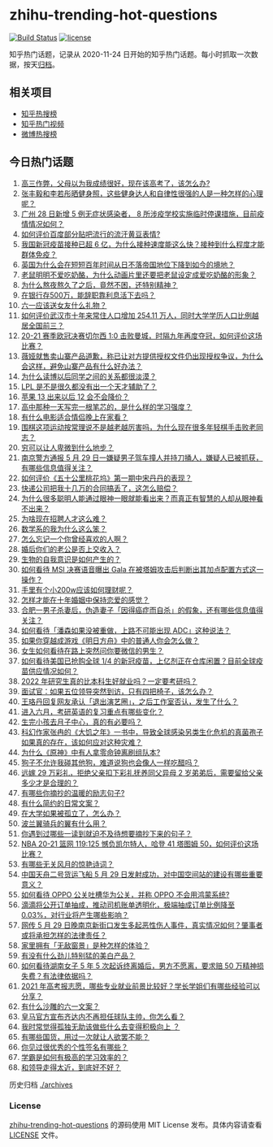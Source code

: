 # zhihu-trending-hot-questions

[![Build Status](https://github.com/justjavac/zhihu-trending-hot-questions/workflows/ci/badge.svg?branch=master)](https://github.com/justjavac/zhihu-trending-hot-questions/actions)
[![license](https://img.shields.io/github/license/justjavac/zhihu-trending-hot-questions)](https://github.com/justjavac/zhihu-trending-hot-questions/blob/master/LICENSE)

知乎热门话题，记录从 2020-11-24 日开始的知乎热门话题。每小时抓取一次数据，按天[归档](./archives)。

## 相关项目

- [知乎热搜榜](https://github.com/justjavac/zhihu-trending-top-search)
- [知乎热门视频](https://github.com/justjavac/zhihu-trending-hot-video)
- [微博热搜榜](https://github.com/justjavac/weibo-trending-hot-search)

## 今日热门话题

<!-- BEGIN -->
<!-- 最后更新时间 Sun May 30 2021 06:17:08 GMT+0800 (China Standard Time) -->

1. [高三作弊，父母以为我成绩很好，现在该高考了，该怎么办?](https://www.zhihu.com/question/461546823)
2. [张丰毅和李若彤晒健身照，这些健身达人和自律性很强的人是一种怎样的心理呢？](https://www.zhihu.com/question/459415948)
3. [广州 28 日新增 5 例无症状感染者， 8
   所涉疫学校实施临时停课措施，目前疫情情况如何？](https://www.zhihu.com/question/461901108)
4. [如何评价百度部分贴吧流行的流汗黄豆表情?](https://www.zhihu.com/question/431951953)
5. [我国新冠疫苗接种已超 6
   亿，为什么接种速度能这么快？接种到什么程度才能群体免疫？](https://www.zhihu.com/question/462054245)
6. [英国为什么会在短短百年时间从日不落帝国地位下降到如今的境地？](https://www.zhihu.com/question/458600603)
7. [老鼠明明不爱吃奶酪，为什么动画片里还要把老鼠设定成爱吃奶酪的形象？](https://www.zhihu.com/question/454363021)
8. [为什么熬夜熬久了之后，竟然不困，还特别精神？](https://www.zhihu.com/question/303134019)
9. [在银行存500万，能辞职靠利息活下去吗？](https://www.zhihu.com/question/347518117)
10. [六一应该送女友什么礼物？](https://www.zhihu.com/question/60285884)
11. [如何评价武汉市十年来常住人口增加 254.11
    万人，同时大学学历人口比例越居全国前三？](https://www.zhihu.com/question/461642433)
12. [20-21 赛季欧冠决赛切尔西 1:0
    击败曼城，时隔九年再度夺冠，如何评价这场比赛？](https://www.zhihu.com/question/462143896)
13. [薇娅就售卖山寨产品道歉，称已让对方提供授权文件仍出现授权争议，为什么会这样，避免山寨产品有什么好办法？](https://www.zhihu.com/question/461988510)
14. [为什么读博以后同学之间的关系都很淡漠？](https://www.zhihu.com/question/437021655)
15. [LPL 是不是很久都没有出一个天才辅助了？](https://www.zhihu.com/question/460740647)
16. [苹果 13 出来以后 12 会不会降价？](https://www.zhihu.com/question/451198251)
17. [高中那种一天写完一根笔芯的，是什么样的学习强度？](https://www.zhihu.com/question/388312652)
18. [有什么电影适合情侣晚上在家看？](https://www.zhihu.com/question/358887778)
19. [围棋这项运动按常理说不是越老越厉害吗，为什么现在很多年轻棋手击败老同志？](https://www.zhihu.com/question/432357129)
20. [穷可以让人卑微到什么地步？](https://www.zhihu.com/question/316979063)
21. [南京警方通报 5 月 29
    日一嫌疑男子驾车撞人并持刀捅人，嫌疑人已被抓获，有哪些信息值得关注？](https://www.zhihu.com/question/462129219)
22. [如何评价《五十公里桃花坞》第一期中宋丹丹的表现？](https://www.zhihu.com/question/460852707)
23. [快递公司把我十几万的合同搞丢了，这怎么赔偿？](https://www.zhihu.com/question/374980406)
24. [为什么很多聪明人能通过眼神一眼就能看出来？而真正有智慧的人却从眼神看不出来？](https://www.zhihu.com/question/55333539)
25. [为啥现在招聘人才这么难？](https://www.zhihu.com/question/454330385)
26. [数学系的我为什么这么笨？](https://www.zhihu.com/question/461756255)
27. [怎么忘记一个你曾经喜欢的人啊？](https://www.zhihu.com/question/460591788)
28. [婚后你们的老公是否上交收入？](https://www.zhihu.com/question/446421532)
29. [生物的自我意识是如何产生的？](https://www.zhihu.com/question/459715465)
30. [如何看待 MSI 决赛语音曝出 Gala
    在被塔姆攻击后判断出其加点配置方式这一操作？](https://www.zhihu.com/question/461780557)
31. [手里有个小200w应该如何理财呢？](https://www.zhihu.com/question/458397585)
32. [怎样才能在十年婚姻中保持恋爱的感觉？](https://www.zhihu.com/question/458200334)
33. [合肥一男子杀妻后，伪造妻子「因得癌症而自杀」的假象，还有哪些信息值得关注？](https://www.zhihu.com/question/461886353)
34. [如何看待「潘森如果没被重做，上路不可能出现 ADC」这种说法？](https://www.zhihu.com/question/457008736)
35. [如果你穿越成游戏《明日方舟》中的普通人你会怎么做？](https://www.zhihu.com/question/461164416)
36. [女生如何看待在路上突然问你要微信的男生？](https://www.zhihu.com/question/320105658)
37. [如何看待美国已抢购全球 1/4
    的新冠疫苗，上亿剂正在仓库闲置？目前全球疫苗供应情况如何？](https://www.zhihu.com/question/460152630)
38. [2022 年研究生真的比本科生好就业吗？一定要考研吗？](https://www.zhihu.com/question/461310407)
39. [面试官：如果五位领导突然到访，只有四把椅子，该怎么办？](https://www.zhihu.com/question/456412666)
40. [王珞丹回复网友承认「退出演艺圈」，之后工作室否认，发生了什么？](https://www.zhihu.com/question/461310414)
41. [进入六月，考研英语的复习重点有哪些变化？](https://www.zhihu.com/question/397257214)
42. [生完小孩去月子中心，真的有必要吗？](https://www.zhihu.com/question/350300161)
43. [科幻作家张冉的《大饥之年》一书中，导致全球感染另类生化危机的真菌孢子如果真的存在，该如何应对这种灾难？](https://www.zhihu.com/question/368901650)
44. [为什么《原神》中有人拿零命钟离刷组队本?](https://www.zhihu.com/question/460950761)
45. [狗子不允许我碰其他狗，难道说狗也会像人一样吃醋吗？](https://www.zhihu.com/question/461721289)
46. [远嫁 29 万彩礼，拒绝父亲扣下彩礼抚养同父异母 2
    岁弟弟后，需要留给父亲多少才是合理的？](https://www.zhihu.com/question/461285207)
47. [有哪些你摘抄的温暖的励志句子?](https://www.zhihu.com/question/435739334)
48. [有什么简约的日常文案？](https://www.zhihu.com/question/453999428)
49. [在大学如果被孤立了，怎么办？](https://www.zhihu.com/question/455681882)
50. [波兰翼骑兵的翼有什么用？](https://www.zhihu.com/question/55305997)
51. [你遇到过哪些一读到就迫不及待想要摘抄下来的句子？](https://www.zhihu.com/question/456839676)
52. [NBA 20-21 篮网 119:125 憾负凯尔特人，哈登 41 塔图姆
    50，如何评价这场比赛？](https://www.zhihu.com/question/461978153)
53. [有哪些无关风月的惊艳诗词？](https://www.zhihu.com/question/454234983)
54. [中国天舟二号货运飞船 5 月 29
    日发射成功，对中国空间站的建设有哪些重要意义？](https://www.zhihu.com/question/460289721)
55. [如何看待 OPPO 公关吐槽华为公关，并称 OPPO
    不会用鸿蒙系统?](https://www.zhihu.com/question/461394382)
56. [滴滴将公开订单抽成，推动司机账单透明化，极端抽成订单比例降至
    0.03%，对行业将产生哪些影响？](https://www.zhihu.com/question/461562442)
57. [网传 5 月 29
    日晚南京新街口发生多起恶性伤人事件，真实情况如何？肇事者或将承担怎样的法律责任？](https://www.zhihu.com/question/462117183)
58. [家里拥有「无敌窗景」是种怎样的体验？](https://www.zhihu.com/question/459289624)
59. [有没有什么劲儿特别猛的美白产品？](https://www.zhihu.com/question/441955092)
60. [如何看待湖南女子 5 年 5 次起诉终离婚后，男方不愿离，要求赔 50
    万精神损失费？有法律依据吗？](https://www.zhihu.com/question/461885174)
61. [2021
    年高考报志愿，哪些专业就业前景比较好？学长学姐们有哪些经验可以分享？](https://www.zhihu.com/question/458812643)
62. [有什么沙雕的六一文案？](https://www.zhihu.com/question/461101229)
63. [皇马官方宣布齐达内不再担任球队主帅，你怎么看？](https://www.zhihu.com/question/461715792)
64. [我时常觉得孤独无助该做些什么去变得积极向上 ？](https://www.zhihu.com/question/460648517)
65. [有哪些国货，用过一次就让人欲罢不能？](https://www.zhihu.com/question/393594038)
66. [你见过很优秀的个性签名有哪些？](https://www.zhihu.com/question/265584312)
67. [学霸是如何有极高的学习效率的？](https://www.zhihu.com/question/366475943)
68. [和领导走得太近，到底好不好？](https://www.zhihu.com/question/435265697)

<!-- END -->

历史归档 [./archives](./archives)

### License

[zhihu-trending-hot-questions](https://github.com/justjavac/zhihu-trending-hot-questions)
的源码使用 MIT License 发布。具体内容请查看 [LICENSE](./LICENSE) 文件。
